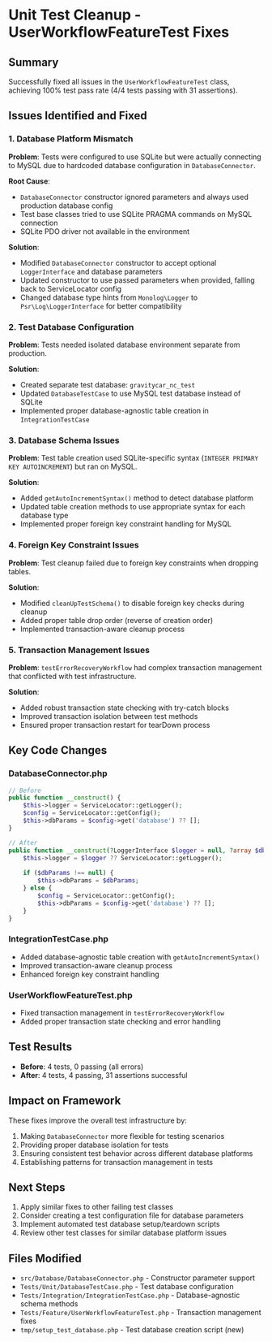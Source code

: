 # Unit Test Cleanup - UserWorkflowFeatureTest Fixes

## Summary
Successfully fixed all issues in the `UserWorkflowFeatureTest` class, achieving 100% test pass rate (4/4 tests passing with 31 assertions).

## Issues Identified and Fixed

### 1. Database Platform Mismatch
**Problem**: Tests were configured to use SQLite but were actually connecting to MySQL due to hardcoded database configuration in `DatabaseConnector`.

**Root Cause**: 
- `DatabaseConnector` constructor ignored parameters and always used production database config
- Test base classes tried to use SQLite PRAGMA commands on MySQL connection
- SQLite PDO driver not available in the environment

**Solution**:
- Modified `DatabaseConnector` constructor to accept optional `LoggerInterface` and database parameters
- Updated constructor to use passed parameters when provided, falling back to ServiceLocator config
- Changed database type hints from `Monolog\Logger` to `Psr\Log\LoggerInterface` for better compatibility

### 2. Test Database Configuration
**Problem**: Tests needed isolated database environment separate from production.

**Solution**:
- Created separate test database: `gravitycar_nc_test`
- Updated `DatabaseTestCase` to use MySQL test database instead of SQLite
- Implemented proper database-agnostic table creation in `IntegrationTestCase`

### 3. Database Schema Issues
**Problem**: Test table creation used SQLite-specific syntax (`INTEGER PRIMARY KEY AUTOINCREMENT`) but ran on MySQL.

**Solution**:
- Added `getAutoIncrementSyntax()` method to detect database platform
- Updated table creation methods to use appropriate syntax for each database type
- Implemented proper foreign key constraint handling for MySQL

### 4. Foreign Key Constraint Issues
**Problem**: Test cleanup failed due to foreign key constraints when dropping tables.

**Solution**:
- Modified `cleanUpTestSchema()` to disable foreign key checks during cleanup
- Added proper table drop order (reverse of creation order)
- Implemented transaction-aware cleanup process

### 5. Transaction Management Issues
**Problem**: `testErrorRecoveryWorkflow` had complex transaction management that conflicted with test infrastructure.

**Solution**:
- Added robust transaction state checking with try-catch blocks
- Improved transaction isolation between test methods
- Ensured proper transaction restart for tearDown process

## Key Code Changes

### DatabaseConnector.php
```php
// Before
public function __construct() {
    $this->logger = ServiceLocator::getLogger();
    $config = ServiceLocator::getConfig();
    $this->dbParams = $config->get('database') ?? [];
}

// After  
public function __construct(?LoggerInterface $logger = null, ?array $dbParams = null) {
    $this->logger = $logger ?? ServiceLocator::getLogger();
    
    if ($dbParams !== null) {
        $this->dbParams = $dbParams;
    } else {
        $config = ServiceLocator::getConfig();
        $this->dbParams = $config->get('database') ?? [];
    }
}
```

### IntegrationTestCase.php
- Added database-agnostic table creation with `getAutoIncrementSyntax()`
- Improved transaction-aware cleanup process
- Enhanced foreign key constraint handling

### UserWorkflowFeatureTest.php
- Fixed transaction management in `testErrorRecoveryWorkflow`
- Added proper transaction state checking and error handling

## Test Results
- **Before**: 4 tests, 0 passing (all errors)
- **After**: 4 tests, 4 passing, 31 assertions successful

## Impact on Framework
These fixes improve the overall test infrastructure by:
1. Making `DatabaseConnector` more flexible for testing scenarios
2. Providing proper database isolation for tests
3. Ensuring consistent test behavior across different database platforms
4. Establishing patterns for transaction management in tests

## Next Steps
1. Apply similar fixes to other failing test classes
2. Consider creating a test configuration file for database parameters
3. Implement automated test database setup/teardown scripts
4. Review other test classes for similar database platform issues

## Files Modified
- `src/Database/DatabaseConnector.php` - Constructor parameter support
- `Tests/Unit/DatabaseTestCase.php` - Test database configuration 
- `Tests/Integration/IntegrationTestCase.php` - Database-agnostic schema methods
- `Tests/Feature/UserWorkflowFeatureTest.php` - Transaction management fixes
- `tmp/setup_test_database.php` - Test database creation script (new)
